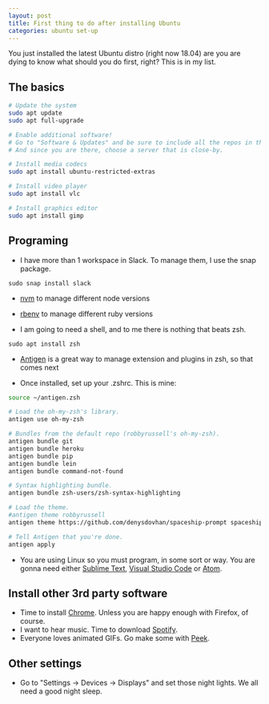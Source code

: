 ```yaml
---
layout: post
title: First thing to do after installing Ubuntu
categories: ubuntu set-up
---
```

You just installed the latest Ubuntu distro (right now 18.04) are you are dying to know what should you do first, right? This is in my list.

## The basics
```bash
# Update the system
sudo apt update
sudo apt full-upgrade

# Enable additional software!
# Go to "Software & Updates" and be sure to include all the repos in there.
# And since you are there, choose a server that is close-by.

# Install media codecs
sudo apt install ubuntu-restricted-extras

# Install video player
sudo apt install vlc

# Install graphics editor
sudo apt install gimp
```


## Programing

* I have more than 1 workspace in Slack. To manage them, I use the snap package.

```
sudo snap install slack
```

* [nvm](https://github.com/creationix/nvm) to manage different node versions
* [rbenv](https://github.com/rbenv/rbenv#basic-github-checkout) to manage different ruby versions

* I am going to need a shell, and to me there is nothing that beats zsh.

```
sudo apt install zsh
```

* [Antigen](https://github.com/zsh-users/antigen/wiki/Installation) is a great way to manage extension and plugins in zsh, so that comes next

* Once installed, set up your .zshrc. This is mine:

```bash
source ~/antigen.zsh

# Load the oh-my-zsh's library.
antigen use oh-my-zsh

# Bundles from the default repo (robbyrussell's oh-my-zsh).
antigen bundle git
antigen bundle heroku
antigen bundle pip
antigen bundle lein
antigen bundle command-not-found

# Syntax highlighting bundle.
antigen bundle zsh-users/zsh-syntax-highlighting

# Load the theme.
#antigen theme robbyrussell
antigen theme https://github.com/denysdovhan/spaceship-prompt spaceship

# Tell Antigen that you're done.
antigen apply
```

* You are using Linux so you must program, in some sort or way. You are gonna need either [Sublime Text](https://www.sublimetext.com/docs/3/linux_repositories.html), [Visual Studio Code](https://code.visualstudio.com/download) or [Atom](https://flight-manual.atom.io/getting-started/sections/installing-atom/).

## Install other 3rd party software

* Time to install [Chrome](https://www.google.com/chrome/). Unless you are happy enough with Firefox, of course.
* I want to hear music. Time to download [Spotify](https://www.spotify.com/de/download/linux/).
* Everyone loves animated GIFs. Go make some with [Peek](https://github.com/phw/peek).

## Other settings

* Go to "Settings -> Devices -> Displays" and set those night lights. We all need a good night sleep.
